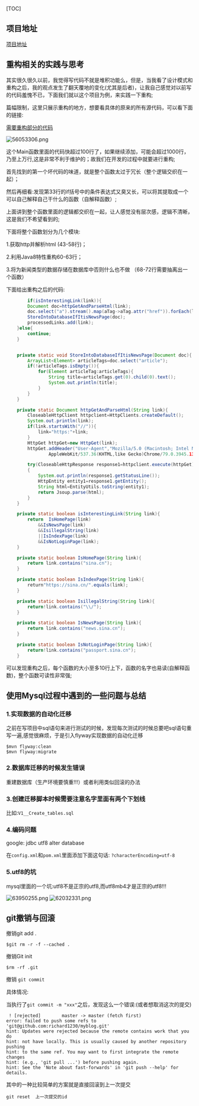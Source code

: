 [TOC]
## 项目地址
[项目地址](https://github.com/richard1230/crawler)

## 重构相关的实践与思考

其实很久很久以前，我觉得写代码不就是堆积功能么，但是，当我看了设计模式和重构之后，我的观点发生了翻天覆地的变化(尤其是后者)，让我自己感觉对以前写的代码羞愧不已，下面我们就以这个项目为例，来实践一下重构;

篇幅限制，这里只展示重构的地方，想要看具体的原来的所有源代码，可以看下面的链接:

[需要重构部分的代码](https://github.com/richard1230/crawler/commit/e3576d42c4d5aebc0e5a52583b47b0cdeb7fb271)

![56053306.png](crawlerProjectSummary_files/56053306.png) <br>

这个Main函数里面的代码快超过100行了，如果继续添加，可能会超过1000行，乃至上万行,这是非常不利于维护的；故我们在开发的过程中就要进行重构;<br>

首先找到的第一个坏代码的味道，就是整个函数太过于冗长（整个逻辑交织在一起）；<br>

然后再细看:发现第33行的if括号中的条件表达式又臭又长，可以将其提取成一个可以自己解释自己干什么的函数（自解释函数）;<br>

上面讲到整个函数里面的逻辑都交织在一起，让人感觉没有层次感，逻辑不清晰，这是我们不希望看到的; <br>

下面将整个函数划分为几个模块:<br>

1.获取http并解析html (43-58行)；<br>

2.利用Java8特性重构60-63行；<br>

3.将为新闻类型的数据存储在数据库中否则什么也不做 （68-72行需要抽离出一个函数）<br>

下面给出重构之后的代码:<br>

```java
        if(isInterestingLink(link)){
		Document doc=httpGetAndParseHtml(link);
		doc.select("a").stream().map(aTag->aTag.attr("href")).forEach(linkpool::add);
		StoreIntoDatabaseIfItisNewsPage(doc);
		processedLinks.add(link);
	}else{
		continue;
	}


	private static void StoreIntoDatabaseIfItisNewsPage(Document doc){
		ArrayList<Element> articleTags=doc.select("article");
		if(!articleTags.isEmpty()){
			for(Element articleTag:articleTags){
				String title=articleTags.get(0).child(0).text();
				System.out.println(title);
			}
		}
	}

	private static Document httpGetAndParseHtml(String link){
		CloseableHttpClient httpclient=HttpClients.createDefault();
		System.out.println(link);
		if(link.startsWith("//")){
			link="https:"+link;
		}
		HttpGet httpGet=new HttpGet(link);
		httpGet.addHeader("User-Agent","Mozilla/5.0 (Macintosh; Intel Mac OS X 10_14_3)
				AppleWebKit/537.36(KHTML,like Gecko)Chrome/79.0.3945.130Safari/537.36");

		try(CloseableHttpResponse response1=httpclient.execute(httpGet))
		{
			System.out.println(response1.getStatusLine());
			HttpEntity entity1=response1.getEntity();
			String html=EntityUtils.toString(entity1);
			return Jsoup.parse(html);
		}
	}

	private static boolean isInterestingLink(String link){
		return  IsHomePage(link)
			&&IsNewsPage(link)
			&&IsillegalString(link)
			||IsIndexPage(link)
			&&IsNotLoginPage(link);
	}

	private static boolean IsHomePage(String link){
		return link.contains("sina.cn");
	}

	private static boolean IsIndexPage(String link){
		return"https://sina.cn/".equals(link);
	}

	private static boolean IsillegalString(String link){
		return!link.contains("\\/");
	}

	private static boolean IsNewsPage(String link){
		return link.contains("news.sina.cn");
	}

	private static boolean IsNotLoginPage(String link){
		return!link.contains("passport.sina.cn");
	}
```
可以发现重构之后，每个函数的大小至多10行上下，函数的名字也易读(自解释函数)，整个函数可读性非常强;


## 使用Mysql过程中遇到的一些问题与总结
### 1.实现数据的自动化迁移
之前在写项目中sql语句来进行测试的时候，发现每次测试的时候总要吧sql语句重写一遍,感觉很麻烦，于是引入flyway实现数据的自动化迁移
```
$mvn flyway:clean
$mvn flyway:migrate
```
### 2.数据库迁移的时候发生错误
重建数据库（生产环境要慎重!!!）或者利用类似回滚的办法


### 3.创建迁移脚本时候需要注意名字里面有两个下划线
比如:`V1__Create_tables.sql`


### 4.编码问题
google: jdbc utf8 alter database

在`config.xml`和`pom.xml`里面添加下面这句话:
`?characterEncoding=utf-8`

### 5.utf8的坑
mysql里面的一个坑:utf8不是正宗的utf8,而utf8mb4才是正宗的utf8!!!

![63950255.png](crawlerProjectSummary_files/63950255.png)
![62032331.png](crawlerProjectSummary_files/62032331.png)


## git撤销与回滚
撤销git add .
```
$git rm -r -f --cached .

```
撤销Git init
```
$rm -rf .git

```
撤销 `git commit ` </br>

具体情况:

当执行了`git commit -m "xxx"`之后，发现这么一个错误:(或者想取消这次的提交)
```
 ! [rejected]        master -> master (fetch first)
error: failed to push some refs to 'git@github.com:richard1230/myblog.git'
hint: Updates were rejected because the remote contains work that you do
hint: not have locally. This is usually caused by another repository pushing
hint: to the same ref. You may want to first integrate the remote changes
hint: (e.g., 'git pull ...') before pushing again.
hint: See the 'Note about fast-forwards' in 'git push --help' for details.
```
其中的一种比较简单的方案就是直接回滚到上一次提交
```
git reset  上一次提交的id
```





